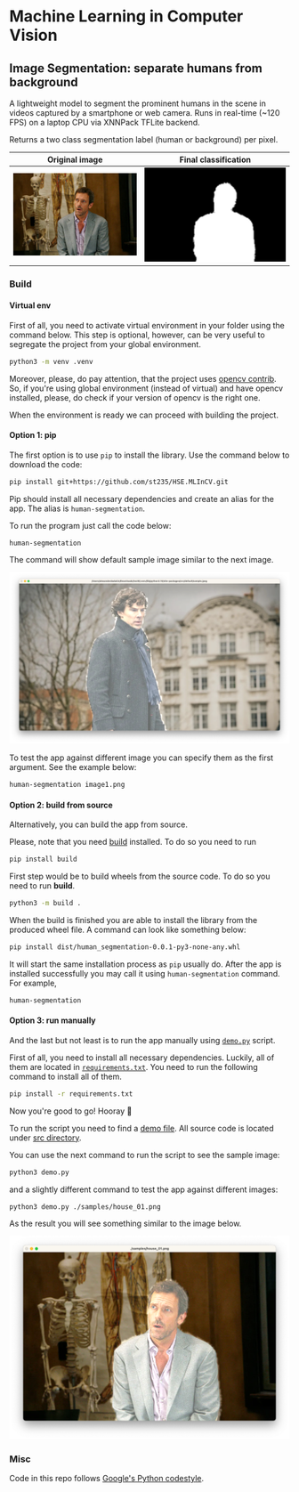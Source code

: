 # Machine Learning in Computer Vision

## Image Segmentation: separate humans from background

A lightweight model to segment the prominent humans in the scene 
in videos captured by a smartphone or web camera.
Runs in real-time (~120 FPS) on a laptop CPU via XNNPack TFLite backend.

Returns a two class segmentation label (human or background) per pixel.

| Original image                                            | Final classification                                                    |
|-----------------------------------------------------------|-------------------------------------------------------------------------|
| ![Original image](./resources/example_original_image.png) | ![Result classification](./resources/example_result_classification.png) |

### Build

#### Virtual env

First of all, you need to activate virtual environment
in your folder using the command below. This step is optional,
however, can be very useful to segregate the project from your
global environment.

```bash
python3 -m venv .venv
```

Moreover, please, do pay attention, that the project uses [opencv contrib](https://pypi.org/project/opencv-contrib-python/).
So, if you're using global environment (instead of virtual) and have
opencv installed, please, do check if your version of opencv is the
right one.

When the environment is ready we can proceed with building the project.

#### Option 1: pip

The first option is to use `pip` to install the library. Use the command below to
download the code:

```bash
pip install git+https://github.com/st235/HSE.MLInCV.git
```

Pip should install all necessary dependencies and create an alias for the app.
The alias is `human-segmentation`.

To run the program just call the code below:

```bash
human-segmentation
```

The command will show default sample image similar to the next image.

![Sample image](./resources/sample_default.png)

To test the app against different image you can specify them as
the first argument. See the example below:

```bash
human-segmentation image1.png
```

#### Option 2: build from source

Alternatively, you can build the app from source.

Please, note that you need [build](https://pypi.org/project/build/) installed. To do so you need to run

```bash
pip install build
```

First step would be to build wheels from the source code. To do so you need to run __build__. 

```bash
python3 -m build .
```

When the build is finished you are able to install the library from the produced wheel file.
A command can look like something below:

```bash
pip install dist/human_segmentation-0.0.1-py3-none-any.whl
```

It will start the same installation process as `pip` usually do. After the app is installed successfully
you may call it using `human-segmentation` command. For example,

```bash
human-segmentation
```

#### Option 3: run manually

And the last but not least is to run the app manually using [`demo.py`](./demo.py) script. 

First of all, you need to install all necessary dependencies. Luckily,
all of them are located in [`requirements.txt`](./requirements.txt).
You need to run the following command to install all of them.

```bash
pip install -r requirements.txt
```

Now you're good to go! Hooray 🎉

To run the script you need to find a [demo file](./demo.py).
All source code is located under [src directory](./src).

You can use the next command to run the script to see the sample image:

```bash
python3 demo.py
```

and a slightly different command to test the app against different images:

```bash
python3 demo.py ./samples/house_01.png
```

As the result you will see something similar to the image below.

![Script results](./resources/script_output.png)

### Misc

Code in this repo follows [Google's Python codestyle](https://google.github.io/styleguide/pyguide.html).

